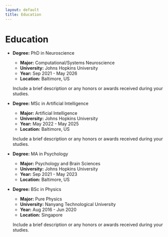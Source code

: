 ```yaml
---
layout: default
title: Education
---
```


# Education

- **Degree:** PhD in Neuroscience
  - **Major:** Computational/Systems Neuroscience
  - **University:** Johns Hopkins University
  - **Year:** Sep 2021 - May 2026
  - **Location:** Baltimore, US

  Include a brief description or any honors or awards received during your studies.

- **Degree:** MSc in Artificial Intelligence
  - **Major:** Artificial Intelligence
  - **University:** Johns Hopkins University
  - **Year:** May 2022 - May 2025
  - **Location:** Baltimore, US

  Include a brief description or any honors or awards received during your studies.

- **Degree:** MA in Psychology
  - **Major:** Psychology and Brain Sciences
  - **University:** Johns Hopkins University
  - **Year:** Sep 2021 - May 2023
  - **Location:** Baltimore, US
  
- **Degree:** BSc in Physics
  - **Major:** Pure Physics
  - **University:** Nanyang Technological University
  - **Year:** Aug 2016 - Jun 2020
  - **Location:** Singapore
  
  Include a brief description or any honors or awards received during your studies.